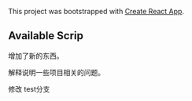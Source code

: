 This project was bootstrapped with [Create React App](https://github.com/facebook/create-react-app).

## Available Scrip
增加了新的东西。

解释说明一些项目相关的问题。

修改 test分支
